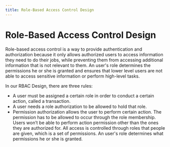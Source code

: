```yaml
---
title: Role-Based Access Control Design
---
```

# Role-Based Access Control Design

Role-based access control is a way to provide authentication and authorization because it only allows authorized users
to access information they need to do their jobs, while preventing them from accessing additional information
that is not relevant to them. An user's role determines the permissions he or she is granted
and ensures that lower level users are not able to access sensitive information or perform high-level tasks.

In our RBAC Design, there are three rules:
- A user must be assigned a certain role in order to conduct a certain action, called a transaction.
- A user needs a role authorization to be allowed to hold that role.
- Permission authorization allows the user to perform certain action.
The permission has to be allowed to occur through the role membership.
Users won’t be able to perform action permission other than the ones they are authorized for.
All access is controlled through roles that people are given, which is a set of permissions.
An user's role determines what permissions he or she is granted.